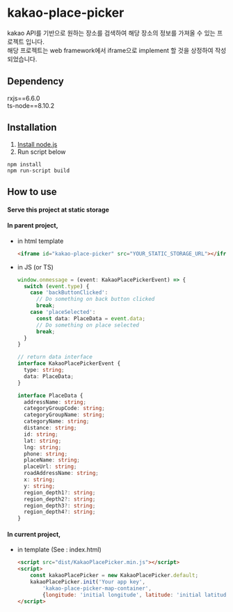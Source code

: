 # kakao-place-picker
kakao API를 기반으로 원하는 장소를 검색하여 해당 장소의 정보를 가져올 수 있는 프로젝트 입니다.  
해당 프로젝트는 web framework에서 iframe으로 implement 할 것을 상정하여 작성되었습니다.  

## Dependency
rxjs==6.6.0  
ts-node==8.10.2

## Installation
1. [Install node.js](https://nodejs.org)  
2. Run script below
```shell
npm install
npm run-script build
```

## How to use
#### Serve this project at static storage
#### In parent project,
- in html template
  ```html
  <iframe id="kakao-place-picker" src="YOUR_STATIC_STORAGE_URL"></iframe>
  ```
- in JS (or TS)
  ```typescript
  window.onmessage = (event: KakaoPlacePickerEvent) => {
    switch (event.type) {
      case 'backButtonClicked':
        // Do something on back button clicked
        break;
      case 'placeSelected':
        const data: PlaceData = event.data;
        // Do something on place selected
        break;
    }
  }
  
  // return data interface
  interface KakaoPlacePickerEvent {
    type: string;
    data: PlaceData;
  }
  
  interface PlaceData {
    addressName: string;
    categoryGroupCode: string;
    categoryGroupName: string;
    categoryName: string;
    distance: string;
    id: string;
    lat: string;
    lng: string;
    phone: string;
    placeName: string;
    placeUrl: string;
    roadAddressName: string;
    x: string;
    y: string;
    region_depth1?: string;
    region_depth2?: string;
    region_depth3?: string;
    region_depth4?: string;
  }
  ```
#### In current project,
- in template (See : index.html)
  ```html
  <script src="dist/KakaoPlacePicker.min.js"></script>
  <script>
      const kakaoPlacePicker = new KakaoPlacePicker.default;
      kakaoPlacePicker.init('Your app key',
          'kakao-place-picker-map-container',
          {longitude: 'initial longitude', latitude: 'initial latitude'});
  </script>
  ```
